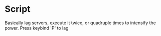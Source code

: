 # Script
Basically lag servers, execute it twice, or quadruple times to intensify the power.
Press keybind 'P' to lag

